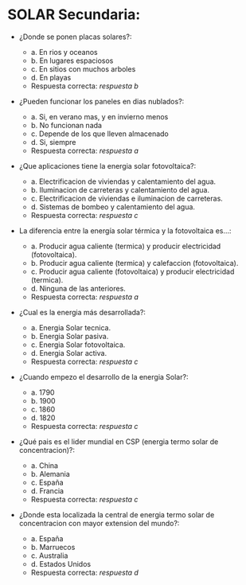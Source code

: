 # SOLAR Secundaria:
- ¿Donde se ponen placas solares?:
	- a. En rios y oceanos
	- b. En lugares espaciosos
	- c. En sitios con muchos arboles
	- d. En playas
	- Respuesta correcta: *respuesta b*

- ¿Pueden funcionar los paneles en dias nublados?:
	- a. Si, en verano mas, y en invierno menos
	- b. No funcionan nada
	- c. Depende de los que lleven almacenado
	- d. Si, siempre
	- Respuesta correcta: *respuesta a*

- ¿Que aplicaciones tiene la energia solar fotovoltaica?:
	- a. Electrificacion de viviendas y calentamiento del agua.
	- b. Iluminacion de carreteras y calentamiento del agua.
	- c. Electrificacion de viviendas e iluminacion de carreteras.
	- d. Sistemas de bombeo y calentamiento del agua.
	- Respuesta correcta: *respuesta c*

- La diferencia entre la energía solar térmica y la fotovoltaica es…:
	- a. Producir agua caliente (termica) y producir electricidad (fotovoltaica).
	- b. Producir agua caliente (termica) y calefaccion (fotovoltaica).
	- c. Producir agua caliente (fotovoltaica) y producir electricidad (termica).
	- d. Ninguna de las anteriores.
	- Respuesta correcta: *respuesta a*

- ¿Cual es la energia más desarrollada?:
	- a. Energia Solar tecnica.
	- b. Energia Solar pasiva.
	- c. Energia Solar fotovoltaica.
	- d. Energia Solar activa.
	- Respuesta correcta: *respuesta c*

- ¿Cuando empezo el desarrollo de la energia Solar?:
	- a. 1790 
	- b. 1900
	- c. 1860
	- d. 1820
	- Respuesta correcta: *respuesta c*

- ¿Qué pais es el lider mundial en CSP (energia termo solar de concentracion)?:
	- a. China
	- b. Alemania
	- c. España
	- d. Francia 
	- Respuesta correcta: *respuesta c*

- ¿Donde esta localizada la central de energia termo solar de concentracion con mayor extension del mundo?:
	- a. España
	- b. Marruecos
	- c. Australia
	- d. Estados Unidos
	- Respuesta correcta: *respuesta d*
